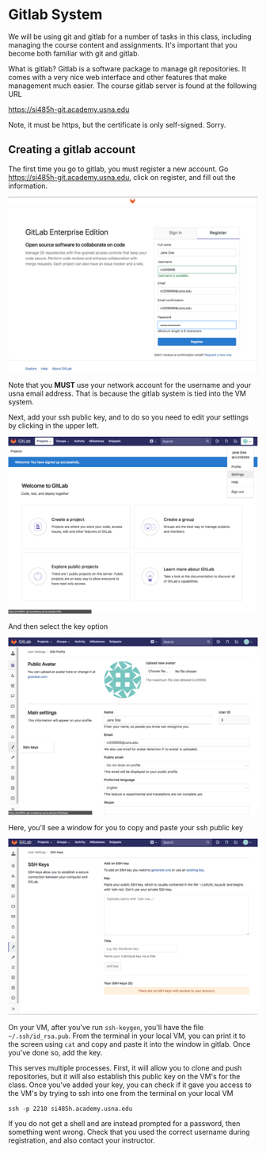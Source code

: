 # Gitlab System

We will be using git and gitlab for a number of tasks in this class, including
managing the course content and assignments. It's important that you become both
familiar with git and gitlab.

What is gitlab? Gitlab is a software package to manage git repositories. It
comes with a very nice web interface and other features that make management
much easier. The course gitlab server is found at the following URL

https://si485h-git.academy.usna.edu

Note, it must be https, but the certificate is only self-signed. Sorry.

## Creating a gitlab account

The first time you go to gitlab, you must register a new account. Go
https://si485h-git.academy.usna.edu, click on register, and fill out the
information.

![registration](imgs/register.png)


Note that you **MUST** use your network account for the username and your usna
email address. That is because the gitlab system is tied into the VM system.

Next, add your ssh public key, and to do so you need to edit your settings by
clicking in the upper left.

![settings](imgs/settings.png)

And then select the key option

![sshkeys](imgs/keys.png)

Here, you'll see a window for you to copy and paste your ssh public key

![addkey](imgs/addkey.png)

On your VM, after you've run `ssh-keygen`, you'll have the file
`~/.ssh/id_rsa.pub`. From the terminal in your local VM, you can print it to the
screen using `cat` and copy and paste it into the window in gitlab. Once you've
done so, add the key.

This serves multiple processes. First, it will allow you to clone and push
repositories, but it will also establish this public key on the VM's for the
class. Once you've added your key, you can check if it gave you access to the
VM's by trying to ssh into one from the terminal on your local VM

```
ssh -p 2210 si485h.academy.usna.edu
```

If you do not get a shell and are instead prompted for a password, then
something went wrong. Check that you used the correct username during
registration, and also contact your instructor. 



